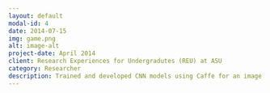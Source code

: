 ```yaml
---
layout: default
modal-id: 4
date: 2014-07-15
img: game.png
alt: image-alt
project-date: April 2014
client: Research Experiences for Undergradutes (REU) at ASU
category: Researcher
description: Trained and developed CNN models using Caffe for an image recognition task. Presented research to fellow researchers and professors.
---
```

